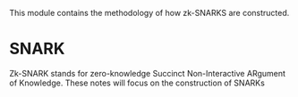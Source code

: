 This module contains the methodology of how
zk-SNARKS are constructed.

SNARK
=====

Zk-SNARK stands for zero-knowledge 
Succinct Non-Interactive ARgument of
Knowledge. These notes will focus on 
the construction of SNARKs